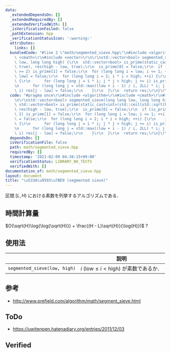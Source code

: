 ```yaml
---
data:
  _extendedDependsOn: []
  _extendedRequiredBy: []
  _extendedVerifiedWith: []
  _isVerificationFailed: false
  _pathExtension: hpp
  _verificationStatusIcon: ':warning:'
  attributes:
    links: []
  bundledCode: "#line 2 \"math/segmented_sieve.hpp\"\n#include <algorithm>\r\n#include\
    \ <cmath>\r\n#include <vector>\r\n\r\nstd::vector<bool> segmented_sieve(long long\
    \ low, long long high) {\r\n  std::vector<bool> is_prime(static_cast<int>(std::ceil(std::sqrt(high))),\
    \ true), res(high - low, true);\r\n  is_prime[0] = false;\r\n  if (is_prime.size()\
    \ >= 2) is_prime[1] = false;\r\n  for (long long i = low; i <= 1; ++i) res[i -\
    \ low] = false;\r\n  for (long long i = 2; i * i < high; ++i) {\r\n    if (is_prime[i])\
    \ {\r\n      for (long long j = i * i; j * j < high; j += i) is_prime[j] = false;\r\
    \n      for (long long j = std::max((low + i - 1) / i, 2LL) * i; j < high; j +=\
    \ i) res[j - low] = false;\r\n    }\r\n  }\r\n  return res;\r\n}\r\n"
  code: "#pragma once\r\n#include <algorithm>\r\n#include <cmath>\r\n#include <vector>\r\
    \n\r\nstd::vector<bool> segmented_sieve(long long low, long long high) {\r\n \
    \ std::vector<bool> is_prime(static_cast<int>(std::ceil(std::sqrt(high))), true),\
    \ res(high - low, true);\r\n  is_prime[0] = false;\r\n  if (is_prime.size() >=\
    \ 2) is_prime[1] = false;\r\n  for (long long i = low; i <= 1; ++i) res[i - low]\
    \ = false;\r\n  for (long long i = 2; i * i < high; ++i) {\r\n    if (is_prime[i])\
    \ {\r\n      for (long long j = i * i; j * j < high; j += i) is_prime[j] = false;\r\
    \n      for (long long j = std::max((low + i - 1) / i, 2LL) * i; j < high; j +=\
    \ i) res[j - low] = false;\r\n    }\r\n  }\r\n  return res;\r\n}\r\n"
  dependsOn: []
  isVerificationFile: false
  path: math/segmented_sieve.hpp
  requiredBy: []
  timestamp: '2021-02-09 04:38:15+09:00'
  verificationStatus: LIBRARY_NO_TESTS
  verifiedWith: []
documentation_of: math/segmented_sieve.hpp
layout: document
title: "\u533A\u9593\u7BE9 (segmented sieve)"
---
```


区間 $[L, H)$ における素数を列挙するアルゴリズムである．


## 時間計算量

$O(\sqrt{H}\log{\log{\sqrt{H}}} + \frac{(H - L)\sqrt{H}}{\log{H}})$ ?


## 使用法

||説明|
|:--:|:--:|
|`segmented_sieve(low, high)`|$i \ (\mathrm{low} \leq i < \mathrm{high})$ が素数であるか．|


## 参考

- http://www.prefield.com/algorithm/math/segment_sieve.html


## ToDo

- https://uwitenpen.hatenadiary.org/entries/2011/12/03


## Verified

